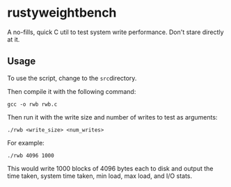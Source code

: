 # rustyweightbench
 A no-fills, quick C util to test system write performance. Don't stare directly at it. 

 ## Usage

To use the script, change to the `src`directory.

Then compile it with the following command:

`gcc -o rwb rwb.c`

Then run it with the write size and number of writes to test as arguments:

`./rwb <write_size> <num_writes>`

For example:

`./rwb 4096 1000`

This would write 1000 blocks of 4096 bytes each to disk and output the time taken, system time taken, min load, max load, and I/O stats.












